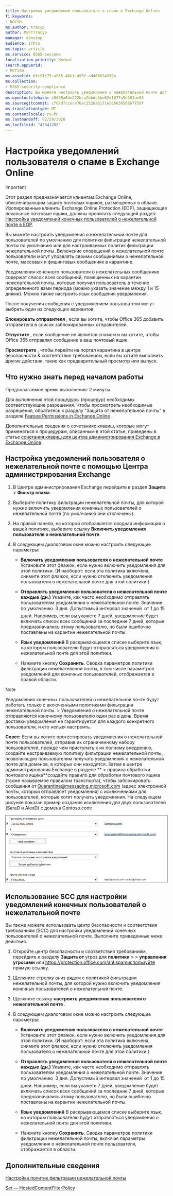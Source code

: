 ```yaml
---
title: Настройка уведомлений пользователя о спаме в Exchange Online
f1.keywords:
- NOCSH
ms.author: tracyp
author: MSFTTracyp
manager: dansimp
audience: ITPro
ms.topic: article
ms.service: O365-seccomp
localization_priority: Normal
search.appverid:
- MET150
ms.assetid: bfc91c73-a955-40e1-a95f-ad466624339a
ms.collection:
- M365-security-compliance
description: Вы можете настроить уведомления о нежелательной почте для пользователей по умолчанию для политики фильтрации нежелательной почты по умолчанию или для настраиваемых политик фильтрации нежелательной почты, которые применяются к доменам.
ms.openlocfilehash: c8690a64e222bca2bbdc6be62d1077a9d361ae85
ms.sourcegitcommit: cf07dfccec476ac2526a6171ec6b6365686f759f
ms.translationtype: MT
ms.contentlocale: ru-RU
ms.lasthandoff: 02/29/2020
ms.locfileid: "42341285"
---
```

# <a name="configure-end-user-spam-notifications-in-exchange-online"></a>Настройка уведомлений пользователя о спаме в Exchange Online

> [!IMPORTANT]
> Этот раздел предназначается клиентам Exchange Online, обеспечивающим защиту почтовых ящиков, размещенных в облаке. Изолированные клиенты Exchange Online Protection (EOP), защищающие локальные почтовые ящики, должны прочитать следующий раздел: [Настройка уведомлений конечных пользователей о нежелательной почте в EOP](configure-end-user-spam-notifications-in-eop.md). 
  
Вы можете настроить уведомления о нежелательной почте для пользователей по умолчанию для политики фильтрации нежелательной почты по умолчанию или для настраиваемых политик фильтрации нежелательной почты. Включение оповещений о нежелательной почте пользователи могут управлять своими сообщениями о нежелательной почте, массовых и фишинговых сообщениях в карантине.   
  
Уведомления конечного пользователя о нежелательных сообщениях содержат список всех сообщений, помещенных на карантин нежелательной почты, которые получил пользователь в течение определенного вами периода (можно указать значение между 1 и 15 днями). Можно также настроить язык сообщения уведомления.
  
После получения сообщения с уведомлением пользователи могут выбрать один из следующих вариантов:

**Блокировать отправителя** , если вы хотите, чтобы Office 365 добавить отправителя в список заблокированных отправителей.

**Отпустите** , если сообщение не является спамом и вы хотите, чтобы Office 365 отправлял сообщение в ваш почтовый ящик.

**Просмотрите** , чтобы перейти на портал карантина в центре безопасности & соответствия требованиям, если вы хотите выполнить другие действия, такие как предварительный просмотр или выпуск.
  
## <a name="what-do-you-need-to-know-before-you-begin"></a>Что нужно знать перед началом работы

Предполагаемое время выполнения: 2 минуты.
  
Для выполнения этой процедуры (процедур) необходимы соответствующие разрешения. Чтобы просмотреть необходимые разрешения, обратитесь к разделу "Защита от нежелательной почты" в разделе [Feature Permissions in Exchange Online](https://docs.microsoft.com/exchange/permissions-exo/feature-permissions) . 
  
Дополнительные сведения о сочетаниях клавиш, которые могут применяться к процедурам, описанным в этой статье, приведены в статье [сочетания клавиш для центра администрирования Exchange в Exchange Online](https://docs.microsoft.com/Exchange/accessibility/keyboard-shortcuts-in-admin-center).
  
## <a name="use-the-eac-to-configure-end-user-spam-notifications"></a>Настройка уведомлений пользователя о нежелательной почте с помощью Центра администрирования Exchange

1. В Центре администрирования Exchange перейдите в раздел **Защита** \> **Фильтр спама**.
    
2. Выберите политику фильтрации нежелательной почты, для которой нужно включить уведомления конечных пользователей о нежелательной почте (по умолчанию они отключены).
    
3. На правой панели, на которой отображается сводная информация о вашей политике, выберите ссылку **Включить уведомления пользователя о нежелательной почте**. 
    
4. В следующем диалоговом окне можно настроить следующие параметры:
    
   - **Включить уведомления пользователя о нежелательной почте** Установите этот флажок, если нужно включить уведомления для этой политики. (И наоборот: если эта политика включена, снимите этот флажок, если нужно отключить уведомления пользователя о нежелательной почте для этой политики.) 
    
   - **Отправлять уведомления пользователя о нежелательной почте каждые (дн.)** Укажите, как часто необходимо отправлять пользователям уведомления о нежелательной почте. Значение по умолчанию  3 дня. Допустимый интервал значений  от 1 до 15 дней. Например, если вы укажете 7 дней, уведомление будет включать список всех сообщений за последние 7 дней, которые предназначались этому пользователю, но были ошибочно поставлены на карантин нежелательной почты. 
    
   - **Язык уведомлений** В раскрывающемся списке выберите язык, на котором пользователю будут отправляться уведомления о нежелательной почте для этой политики. 
    
   - Нажмите кнопку **Сохранить**. Сводка параметров политики фильтрации нежелательной почты, в том числе параметров уведомлений для конечных пользователей, отображается в правой области.
    
> [!NOTE]
>  Уведомления конечных пользователей о нежелательной почте будут работать только с включенными политиками фильтрации нежелательной почты. >  Уведомления о нежелательной почте отправляются конечному пользователю один раз в день. Время доставки уведомления не гарантируется для каждого конкретного пользователя, и его нельзя настроить. 
  
 **Совет:** Если вы хотите протестировать уведомления о нежелательной почте пользователей, отправив их ограниченному набору пользователей, прежде чем приступать к их полному внедрению, создайте настраиваемую политику фильтрации нежелательной почты, позволяющую пользователям получать уведомления о нежелательной почте для доменов, в которых они находятся. Затем в центре администрирования Exchange в разделе ** \> правила обработки почтового ящика**создайте правило для обработки почтового ящика (также называемое правилом транспорта), чтобы заблокировать сообщения от Quarantine@messaging.microsoft.com (адрес электронной почты, который отправляет уведомления) с исключениями для пользователей, которые хотят получать уведомления. На следующем рисунке показан пример создания исключения для двух пользователей (SaraD и AlexD) с домена Contoso.com: 
  
![Правило транспорта для тестирования уведомлений пользователей о нежелательной почте](../../media/EOP-ESN-testspecificusers.jpg)
  
## <a name="use-the-scc-to-configure-end-user-spam-notifications"></a>Использование SCC для настройки уведомлений конечных пользователей о нежелательной почте

Вы также можете использовать центр безопасности и соответствия требованиям (SCC) для настройки уведомлений конечных пользователей о нежелательной почте. Выполните приведенные ниже действия.

1. Откройте центр безопасности и соответствия требованиям, перейдите к разделу **Защита от** угроз для **политики** \> \> **управления угрозами** или https://protection.office.com/antispamиспользуйте прямую ссылку.

2. Щелкните стрелку вниз рядом с политикой фильтрации нежелательной почты, для которой нужно включить уведомления конечных пользователей о нежелательной почте.

3. Щелкните ссылку **настроить уведомления пользователя о нежелательной почте** .

4. В следующем диалоговом окне можно настроить следующие параметры:
    
   - **Включить уведомления пользователя о нежелательной почте** Установите этот флажок, если нужно включить уведомления для этой политики. (И наоборот: если эта политика включена, снимите этот флажок, если нужно отключить уведомления пользователя о нежелательной почте для этой политики.) 
    
   - **Отправлять уведомления пользователя о нежелательной почте каждые (дн.)** Укажите, как часто необходимо отправлять пользователям уведомления о нежелательной почте. Значение по умолчанию  3 дня. Допустимый интервал значений  от 1 до 15 дней. Например, если вы укажете 7 дней, уведомление будет включать список всех сообщений за последние 7 дней, которые предназначались этому пользователю, но были ошибочно поставлены на карантин нежелательной почты. 
    
   - **Язык уведомлений** В раскрывающемся списке выберите язык, на котором пользователю будут отправляться уведомления о нежелательной почте для этой политики. 
    
   - Нажмите кнопку **Сохранить**. Сводка параметров политики фильтрации нежелательной почты, включая параметры уведомления о нежелательной почте пользователя, отображается в области.

## <a name="for-more-information"></a>Дополнительные сведения

[Настройка политик фильтрации нежелательной почты](configure-your-spam-filter-policies.md)

[Set — HostedContentFilterPolicy](https://docs.microsoft.com/powershell/module/exchange/antispam-antimalware/set-hostedcontentfilterpolicy)
  
